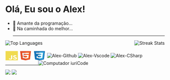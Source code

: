 ### <h1>Olá, Eu sou o Alex!</h1> 

- 🔭 Amante da programação...
- 🌱 Na caminhada do melhor...
  <hr>

<div style="display: flex; justify-content: space-between; align-items: center; flex: 1 max-width: 48%;">
    <img style="" src="https://github-readme-stats.vercel.app/api/top-langs/?username=DevX4N&layout=compact&theme=radical" alt="Top Languages">
    <img style="" src="https://github-readme-streak-stats.herokuapp.com?user=AlexBruno099&theme=radical&mode=weekly" alt="Streak Stats">
</div>



<div style="display: inline_block"><br>
  <img align="center" alt="xande-Js" height="30" width="40" left = '5px' src="https://raw.githubusercontent.com/devicons/devicon/master/icons/javascript/javascript-plain.svg">
  <img align="center" alt="Alex-HTML" height="30" width="40" src="https://raw.githubusercontent.com/devicons/devicon/master/icons/html5/html5-original.svg">
  <img align="center" alt="Alex-CSS" height="30" width="40" src="https://raw.githubusercontent.com/devicons/devicon/master/icons/css3/css3-original.svg">
  <img align="center" alt="Alex-Github" height="30" width="40" src="https://cdn.jsdelivr.net/gh/devicons/devicon/icons/github/github-original.svg" />
  <img align="center" alt="Alex-Vscode" height="30" width="40" src="https://cdn.jsdelivr.net/gh/devicons/devicon/icons/vscode/vscode-original.svg" />
  <img align="center" alt="Alex-CSharp" height="30" width="40" src="https://cdn.jsdelivr.net/gh/devicons/devicon/icons/csharp/csharp-original.svg" />


<img src="https://raw.githubusercontent.com/MicaelliMedeiros/micaellimedeiros/master/image/computer-illustration.png" min-width="400px" max-width="400px" width="400px" align="right" alt="Computador iuriCode">
<div align="center">
</div>
  
<hr>

<div> 
  <a href="https://www.instagram.com/alex_bruno_ramos" target="_blank"><img src="https://img.shields.io/badge/-Instagram-%23E4405F?style=for-the-badge&logo=instagram&logoColor=white" target="_blank"></a>
<a href="mailto:alexbrunorr099@gmail.com">
  <img src="https://img.shields.io/badge/-Gmail-%23333?style=for-the-badge&logo=gmail&logoColor=white" target="_blank">
  </a>
</div>
